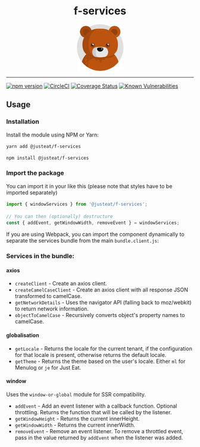 <div align="center">

# f-services

<img width="125" alt="Fozzie Bear" src="../../../bear.png" />

</div>

---

[![npm version](https://badge.fury.io/js/%40justeat%2Ff-services.svg)](https://badge.fury.io/js/%40justeat%2Ff-services)
[![CircleCI](https://circleci.com/gh/justeat/fozzie-components.svg?style=svg)](https://circleci.com/gh/justeat/workflows/fozzie-components)
[![Coverage Status](https://coveralls.io/repos/github/justeat/f-services/badge.svg)](https://coveralls.io/github/justeat/f-services)
[![Known Vulnerabilities](https://snyk.io/test/github/justeat/f-services/badge.svg?targetFile=package.json)](https://snyk.io/test/github/justeat/f-services?targetFile=package.json)

## Usage

### Installation

Install the module using NPM or Yarn:

```sh
yarn add @justeat/f-services
```

```sh
npm install @justeat/f-services
```

### Import the package

You can import it in your like this (please note that styles have to be imported separately)

```js
import { windowServices } from '@justeat/f-services';

// You can then (optionally) destructure
const { addEvent, getWindowWidth, removeEvent } = windowServices;

```

If you are using Webpack, you can import the component dynamically to separate the services bundle from the main `bundle.client.js`:

### Services in the bundle:

#### axios
- `createClient` - Create an axios client.
- `createCamelCaseClient` - Create an axios client with all response JSON transformed to camelCase.
- `getNetworkDetails` - Uses the navigator API (falling back to moz/webkit) to return network information.
- `objectToCamelCase` - Recursively converts object's property names to camelCase.

#### globalisation

- `getLocale` - Returns the locale for the current tenant, if the configuration for that locale is present, otherwise returns the default locale.
- `getTheme` - Returns the theme based on the user's locale. Either `ml` for Menulog or `je` for Just Eat.

#### window

Uses the `window-or-global` module for SSR compatibility.
- `addEvent` - Add an event listener with a callback function. Optional throttling. Returns the function that will be called by the listener.
- `getWindowHeight` - Returns the current innerHeight.
- `getWindowWidth` - Returns the current innerWidth.
- `removeEvent` - Remove an event listener. To remove a throttled event, pass in the value returned by `addEvent` when the listener was added.
